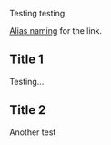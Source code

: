 
Testing testing

[Alias naming](https://joon3216.github.io/blob/master/STA447H1S_190110_Rosenthal_frog.html) for the link.


## Title 1

Testing...

## Title 2

Another test
